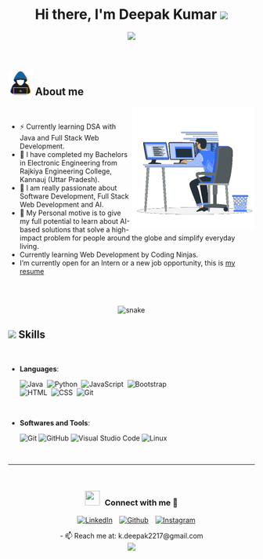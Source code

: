 
<h1 align="center"><b>Hi there, I'm Deepak Kumar </b><img src="https://media.giphy.com/media/hvRJCLFzcasrR4ia7z/giphy.gif" width="35"></h1>

<p align="center">
  <a href="https://github.com/DenverCoder1/readme-typing-svg"><img src="https://readme-typing-svg.herokuapp.com?font=Time+New+Roman&color=cyan&size=25&center=true&vCenter=true&width=600&height=100&lines=Namaste+Duniya..&hearts;++;Software+Engineer,;Computer+Science+Student,;Active+Learner,;Love+to+learn+new+stuffs..<3"></a>
</p>


<br>




## <picture><img src = "https://github.com/0xAbdulKhalid/0xAbdulKhalid/raw/main/assets/mdImages/about_me.gif" width = 50px></picture> **About me**

<picture> <img align="right" src="https://github.com/0xAbdulKhalid/0xAbdulKhalid/raw/main/assets/mdImages/Right_Side.gif" width = 250px></picture>
	
<br>

- ⚡ Currently learning DSA with Java and Full Stack Web Development.
- 🔭 I have completed my Bachelors in Electronic Engineering from Rajkiya Engineering College, Kannauj (Uttar Pradesh).
- 🔭 I am really passionate about Software Development, Full Stack Web Development and AI.
- 💬 My Personal motive is to give my full potential to learn about AI-based solutions that solve a high-impact problem for people around the globe and simplify everyday living.
- Currently learning Web Development by Coding Ninjas.
- I’m currently open for an Intern or a new job opportunity, this is [my resume](https://drive.google.com/file/d/15eUuqqDJKwnTqcdvnFJdlu0G0sTNBfgF/view?usp=share_link)

<br><br>

<p align="center">
  <img src="https://github.com/akshitagupta15june/akshitagupta15june/blob/output/github-contribution-grid-snake.svg" alt="snake"></center>
</p>

## <img src="https://media2.giphy.com/media/QssGEmpkyEOhBCb7e1/giphy.gif?cid=ecf05e47a0n3gi1bfqntqmob8g9aid1oyj2wr3ds3mg700bl&rid=giphy.gif" width ="25"><b> Skills</b>
<br>

<p align="center">

- **Languages**:
 
    ![Java](https://img.shields.io/badge/-Java-05122A?style=flat&logo=Java&logoColor=FFA518)&nbsp;
    ![Python](https://img.shields.io/badge/-Python-05122A?style=flat&logo=python)&nbsp;
    ![JavaScript](https://img.shields.io/badge/-JavaScript-05122A?style=flat&logo=javascript)&nbsp;
    ![Bootstrap](https://img.shields.io/badge/-Bootstrap-05122A?style=flat&logo=bootstrap&logoColor=563D7C)\
    ![HTML](https://img.shields.io/badge/-HTML-05122A?style=flat&logo=HTML5)&nbsp;
    ![CSS](https://img.shields.io/badge/-CSS-05122A?style=flat&logo=CSS3&logoColor=1572B6)&nbsp;
    ![Git](https://img.shields.io/badge/-Git-05122A?style=flat&logo=git)&nbsp;
  
 <br>

- **Softwares and Tools**:

    ![Git](https://img.shields.io/badge/git-%23F05033.svg?style=for-the-badge&logo=git&logoColor=white)
    ![GitHub](https://img.shields.io/badge/github-%23121011.svg?style=for-the-badge&logo=github&logoColor=white)
    ![Visual Studio Code](https://img.shields.io/badge/Visual%20Studio%20Code-0078d7.svg?style=for-the-badge&logo=visual-studio-code&logoColor=white)
    ![Linux](https://img.shields.io/badge/Linux-FCC624?style=for-the-badge&logo=linux&logoColor=black) 

<br>
</p>

-----

<br>

<h3 align="center" > <img src="https://media.giphy.com/media/iY8CRBdQXODJSCERIr/giphy.gif" width="30" height="30" style="margin-right: 10px;">Connect with me 🤝 </h3>

<p align="center">

 <div align="center"  class="icons-social" style="margin-left: 10px;">
        <a style="margin-left: 10px;"  target="_blank" href="https://www.linkedin.com/in/deepak-kumar-62a76820b/">
          <img alt="LinkedIn" src="https://img.shields.io/badge/linkedin-%230077B5.svg?&style=for-the-badge&logo=linkedin&logoColor=white" /></a>
        <a style="margin-left: 10px;" target="_blank" href="https://github.com/devdeepak06">
		<img alt="Github" src="https://img.shields.io/badge/GitHub-%2312100E.svg?&style=for-the-badge&logo=Github&logoColor=white" /></a>
        <a style="margin-left: 10px;" target="_blank" href="https://www.instagram.com/its_deepak0608/">
			<img alt="Instagram" src="https://img.shields.io/badge/instagram-%23E4405F.svg?&style=for-the-badge&logo=instagram&logoColor=white" /></a>
      </div>

</p>
<p align="center">
- 📫 Reach me at: k.deepak2217@gmail.com 
<br />
<img src="https://media.giphy.com/media/jpVnC65DmYeyRL4LHS/giphy.gif" width="20%">
  </p>
